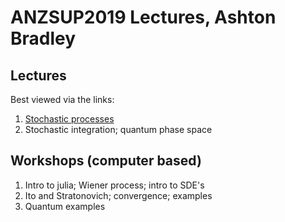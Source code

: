 # ANZSUP2019 Lectures, Ashton Bradley

## Lectures 
Best viewed via the links:
1. [Stochastic processes](https://nbviewer.jupyter.org/github/AshtonSBradley/ANZSUP19_Stochastic/blob/master/Lecture%201.ipynb)
2. Stochastic integration; quantum phase space

## Workshops (computer based)

1. Intro to julia; Wiener process; intro to SDE's
2. Ito and Stratonovich; convergence; examples
3. Quantum examples
